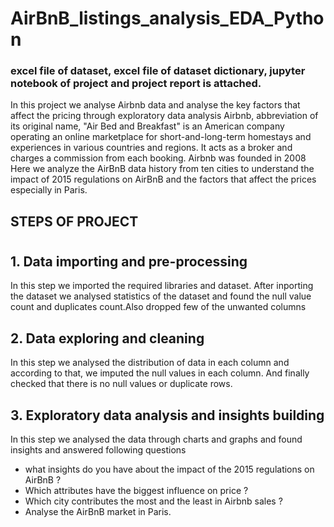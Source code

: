 # AirBnB_listings_analysis_EDA_Python
### excel file of dataset, excel file of dataset dictionary, jupyter notebook of project and project report is attached. 
In this project we analyse Airbnb data and analyse the key factors that affect the pricing through exploratory data analysis
Airbnb, abbreviation of its original name, "Air Bed and Breakfast" is an American company operating an online marketplace for short-and-long-term homestays and experiences in various countries and regions. It acts as a broker and charges a commission from each booking. Airbnb was founded in 2008 
Here we analyze the AirBnB data history from ten cities to understand the impact of 2015 regulations on AirBnB and the factors that affect the prices especially in Paris. 
## STEPS OF PROJECT
# 
## 1. Data importing and pre-processing
In this step we imported the required libraries and dataset. After inporting the dataset we analysed statistics of the dataset and found the null value count and duplicates count.Also dropped few of the unwanted columns
## 2. Data exploring and cleaning
In this step we analysed the distribution of data in each column and according to that, we imputed the null values in each column. And finally checked that there is no null values or duplicate rows. 
## 3. Exploratory data analysis and insights building
In this step we analysed the data through charts and graphs and found insights and answered following questions
* what insights do you have about the impact of the 2015 regulations on AirBnB ?
* Which attributes have the biggest influence on price ?
* Which city contributes the most and the least in Airbnb sales ?
* Analyse the AirBnB market in Paris.
